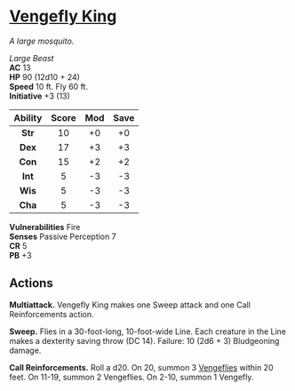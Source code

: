 # [Vengefly King](https://hollowknight.wiki/w/Vengefly_King)

*A large mosquito.*

*Large Beast*  
**AC** 13  
**HP** 90 (12d10 + 24)  
**Speed** 10 ft. Fly 60 ft.  
**Initiative** +3 (13)  

| Ability | Score | Mod | Save |
|:-------:|:-----:|:---:|:----:|
| **Str** | 10    | +0  | +0   |
| **Dex** | 17    | +3  | +3   |
| **Con** | 15    | +2  | +2   |
| **Int** | 5     | -3  | -3   |
| **Wis** | 5     | -3  | -3   |
| **Cha** | 5     | -3  | -3   |

**Vulnerabilities** Fire  
**Senses** Passive Perception 7  
**CR** 5  
**PB** +3  

## Actions

**Multiattack.** Vengefly King makes one Sweep attack and one Call Reinforcements action.

**Sweep.** Flies in a 30-foot-long, 10-foot-wide Line. Each creature in the Line makes a dexterity saving throw (DC 14). Failure: 10 (2d6 + 3) Bludgeoning damage.

**Call Reinforcements.** Roll a d20. On 20, summon 3 [Vengeflies](/enemies/vengefly.md) within 20 feet. On 11-19, summon 2 Vengeflies. On 2-10, summon 1 Vengefly.

